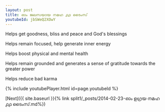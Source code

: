 ```yaml
---
layout: post
title: ഓം ജലസയായ നമഹ ൧൧ ടൈംസ്
youtubeId: jbSWeQ2XOwY
---
```

 
 
Helps get goodness, bliss and peace and God's blessings
 
Helps remain focused, help generate inner energy 
 
Helps boost physical and mental health 
 
Helps remain grounded and generates a sense of gratitude towards the greater power 
 
Helps reduce bad karma
 
 
 
 


{% include youtubePlayer.html id=page.youtubeId %}
 
[Next]({{ site.baseurl }}{% link  split1/_posts/2014-02-23-ഓം ഉഗ്രയ നമഹ ൧൧ ടൈംസ്.md%})
 
